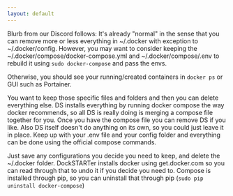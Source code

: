```yaml
---
layout: default
---
```


Blurb from our Discord follows: It's already "normal" in the sense that you can remove more or less everything in ~/.docker with exception to ~/.docker/config. However, you may want to consider keeping the ~/.docker/compose/docker-compose.yml and ~/.docker/compose/.env to rebuild it using `sudo docker-compose` and pass the envs.

Otherwise, you should see your running/created containers in `docker ps` or GUI such as Portainer.

You want to keep those specific files and folders and then you can delete everything else.
DS installs everything by running docker compose the way docker recommends, so all DS is really doing is merging a compose file together for you. Once you have the compose file you can remove DS if you like. Also DS itself doesn't do anything on its own, so you could just leave it in place. Keep up with your .env file and your config folder and everything can be done using the official compose commands.

Just save any configurations you decide you need to keep, and delete the ~/.docker folder. DockSTARTer installs docker using get.docker.com so you can read through that to undo it if you decide you need to. Compose is installed through pip, so you can uninstall that through pip (`sudo pip uninstall docker-compose`)
